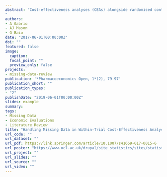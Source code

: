```yaml
---
abstract: "Cost-effectiveness analyses (CEAs) alongside randomised controlled trials (RCTs) are increasingly designed to collect resource use and preference-based health status data for the purpose of healthcare technology assessment. However, because of the way these measures are collected, they are prone to missing data, which can ultimately affect the decision of whether an intervention is good value for money. We examine how missing cost and effect outcome data are handled in RCT-based CEAs, complementing a previous review (covering 2003-2009, 88 articles) with a new systematic review (2009-2015, 81 articles) focussing on two different perspectives. First, we provide guidelines on how the information about missingness and related methods should be presented to improve the reporting and handling of missing data. We propose to address this issue by means of a quality evaluation scheme, providing a structured approach that can be used to guide the collection of information, elicitation of the assumptions, choice of methods and considerations of possible limitations of the given missingness problem. Second, we review the description of the missing data, the statistical methods used to deal with them and the quality of the judgement underpinning the choice of these methods. Our review shows that missing data in within-RCT CEAs are still often inadequately handled and the overall level of information provided to support the chosen methods is rarely satisfactory.
"
authors:
- A Gabrio
- AJ Mason
- G Baio
date: "2017-06-01T00:00:00Z"
doi: ""
featured: false
image:
  caption: 
  focal_point: ""
  preview_only: false
projects: 
- missing-data-review
publication: '*Pharmacoeconomics Open, 1*(2), 79-97'
publication_short: ""
publication_types:
- "2"
publishDate: "2019-06-01T00:00:00Z"
slides: example
summary: 
tags:
- Missing Data
- Economic Evaluations
- Literature Review
title: "Handling Missing Data in Within-Trial Cost-Effectiveness Analysis: A Review with Future Recommendations"
url_code: ""
url_dataset: ""
url_pdf: https://link.springer.com/article/10.1007/s41669-017-0015-6
url_poster: "https://www.ucl.ac.uk/drupal/site_statistics/sites/statistics/files/migrated-files/poster.pdf"
url_project: ""
url_slides: ""
url_source: ""
url_video: ""
---
```



